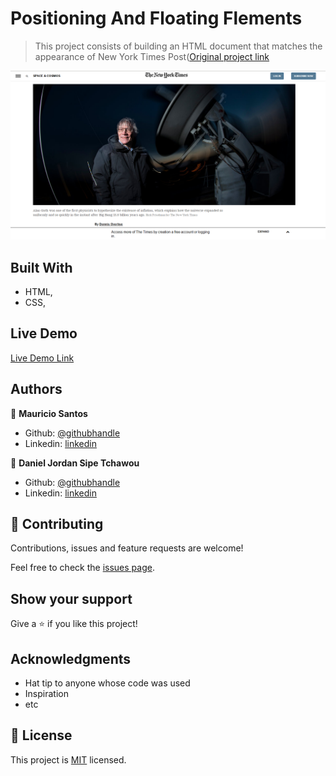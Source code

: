 # Positioning And Floating Flements

> This project consists of building an HTML document that matches the appearance of New York Times Post([Original project link](https://www.nytimes.com/2014/03/18/science/space/detection-of-waves-in-space-buttresses-landmark-theory-of-big-bang.html?_r=0)

![screenshot](./preview.png)

## Built With

- HTML,
- CSS,

## Live Demo

[Live Demo Link](https://rawcdn.githack.com/sipe-daniel/positioning-and-floating-elements/bf7e702e67e23bd027e8abe05b61c49252de1bce/index.html)


## Authors

👤 **Mauricio Santos**

- Github: [@githubhandle](https://github.com/maosan132)
- Linkedin: [linkedin](https://www.linkedin.com/in/mauricio-santos-a7292910/?originalSubdomain=co)

👤 **Daniel Jordan Sipe Tchawou**

- Github: [@githubhandle](https://github.com/sipe-daniel)
- Linkedin: [linkedin](https://linkedin.com/in/daniel-jordan-sipe-tchawou)

## 🤝 Contributing

Contributions, issues and feature requests are welcome!

Feel free to check the [issues page](issues/).

## Show your support

Give a ⭐️ if you like this project!

## Acknowledgments

- Hat tip to anyone whose code was used
- Inspiration
- etc

## 📝 License

This project is [MIT](lic.url) licensed.
